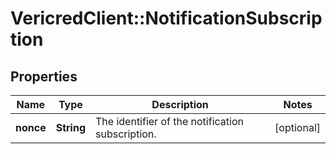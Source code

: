 # VericredClient::NotificationSubscription

## Properties
Name | Type | Description | Notes
------------ | ------------- | ------------- | -------------
**nonce** | **String** | The identifier of the notification subscription. | [optional] 


